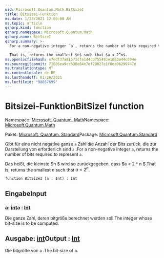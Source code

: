 ```yaml
---
uid: Microsoft.Quantum.Math.BitSizeI
title: Bitsizei-Funktion
ms.date: 1/23/2021 12:00:00 AM
ms.topic: article
qsharp.kind: function
qsharp.namespace: Microsoft.Quantum.Math
qsharp.name: BitSizeI
qsharp.summary: >-
  For a non-negative integer `a`, returns the number of bits required to represent `a`.

  That is, returns the smallest $n$ such that $a < 2^n$.
ms.openlocfilehash: e7edf37a81571dfa1d4cb755493e1863a44c694e
ms.sourcegitcommit: 71605ea9cc630e84e7ef29027e1f0ea06299747e
ms.translationtype: MT
ms.contentlocale: de-DE
ms.lasthandoff: 01/26/2021
ms.locfileid: "98857699"
---
```

# <a name="bitsizei-function"></a><span data-ttu-id="b94ab-102">Bitsizei-Funktion</span><span class="sxs-lookup"><span data-stu-id="b94ab-102">BitSizeI function</span></span>

<span data-ttu-id="b94ab-103">Namespace: [Microsoft. Quantum. Math](xref:Microsoft.Quantum.Math)</span><span class="sxs-lookup"><span data-stu-id="b94ab-103">Namespace: [Microsoft.Quantum.Math](xref:Microsoft.Quantum.Math)</span></span>

<span data-ttu-id="b94ab-104">Paket: [Microsoft. Quantum. Standard](https://nuget.org/packages/Microsoft.Quantum.Standard)</span><span class="sxs-lookup"><span data-stu-id="b94ab-104">Package: [Microsoft.Quantum.Standard](https://nuget.org/packages/Microsoft.Quantum.Standard)</span></span>


<span data-ttu-id="b94ab-105">Gibt für eine nicht negative ganze `a` Zahl die Anzahl der Bits zurück, die zur Darstellung von erforderlich sind `a` .</span><span class="sxs-lookup"><span data-stu-id="b94ab-105">For a non-negative integer `a`, returns the number of bits required to represent `a`.</span></span>

<span data-ttu-id="b94ab-106">Das heißt, die kleinste $n $ wird so zurückgegeben, dass $a < 2 ^ n $.</span><span class="sxs-lookup"><span data-stu-id="b94ab-106">That is, returns the smallest $n$ such that $a < 2^n$.</span></span>

```qsharp
function BitSizeI (a : Int) : Int
```


## <a name="input"></a><span data-ttu-id="b94ab-107">Eingabe</span><span class="sxs-lookup"><span data-stu-id="b94ab-107">Input</span></span>

### <a name="a--int"></a><span data-ttu-id="b94ab-108">a: [int](xref:microsoft.quantum.lang-ref.int)</span><span class="sxs-lookup"><span data-stu-id="b94ab-108">a : [Int](xref:microsoft.quantum.lang-ref.int)</span></span>

<span data-ttu-id="b94ab-109">Die ganze Zahl, deren bitgröße berechnet werden soll.</span><span class="sxs-lookup"><span data-stu-id="b94ab-109">The integer whose bit-size is to be computed.</span></span>



## <a name="output--int"></a><span data-ttu-id="b94ab-110">Ausgabe: [int](xref:microsoft.quantum.lang-ref.int)</span><span class="sxs-lookup"><span data-stu-id="b94ab-110">Output : [Int](xref:microsoft.quantum.lang-ref.int)</span></span>

<span data-ttu-id="b94ab-111">Die bitgröße von `a` .</span><span class="sxs-lookup"><span data-stu-id="b94ab-111">The bit-size of `a`.</span></span>